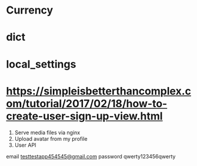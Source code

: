 # Currency

# __dict__

# local_settings

# https://simpleisbetterthancomplex.com/tutorial/2017/02/18/how-to-create-user-sign-up-view.html
1) Serve media files via nginx
2) Upload avatar from my profile
3) User API

email testtestapp454545@gmail.com
password qwerty123456qwerty
